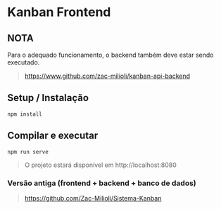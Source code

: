 # Kanban Frontend

## NOTA
Para o adequado funcionamento, o backend também deve estar sendo executado.
> https://www.github.com/zac-milioli/kanban-api-backend

## Setup / Instalação
```
npm install
```

## Compilar e executar
```
npm run serve
```
> O projeto estará disponível em http://localhost:8080

### Versão antiga (frontend + backend + banco de dados)
> https://github.com/Zac-Milioli/Sistema-Kanban
